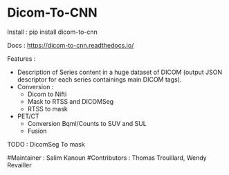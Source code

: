 # Dicom-To-CNN

Install : pip install dicom-to-cnn

Docs : https://dicom-to-cnn.readthedocs.io/

Features : 
- Description of Series content in a huge dataset of DICOM (output JSON descriptor for each series containings main DICOM tags).
- Conversion  :
  - Dicom to Nifti
  - Mask to RTSS and DICOMSeg
  - RTSS to mask
- PET/CT
  - Conversion Bqml/Counts to SUV and SUL
  - Fusion

TODO : DicomSeg To mask

#Maintainer  : Salim Kanoun
#Contributors : Thomas Trouillard, Wendy Revailler

